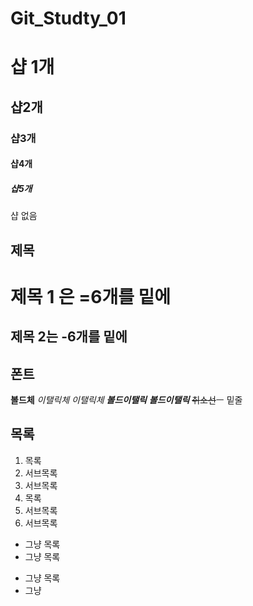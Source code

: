 # Git_Studty_01
# 샵 1개
## 샵2개
### 샵3개
#### 샵4개
##### 샵5개
샵 없음


## 제목
제목 1 은 =6개를 밑에
======

제목 2는 -6개를 밑에
------


## 폰트
**볼드체**
*이탤릭체*
_이탤릭체_
***볼드이탤릭***
**_볼드이탤릭_**
~~취소선~~ㅡ
<u>   </u> 밑줄


## 목록
1. 목록
  1. 서브목록
  2. 서브목록
2. 목록
  1. 서브목록
  2. 서브목록

- 그냥 목록
- 그냥 목록
* 그냥 목록
* 그냥 
